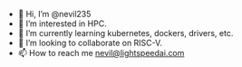 - 👋 Hi, I’m @nevil235
- 👀 I’m interested in HPC.
- 🌱 I’m currently learning kubernetes, dockers, drivers, etc.
- 💞️ I’m looking to collaborate on RISC-V.
- 📫 How to reach me nevil@lightspeedai.com

<!---
nevil235/nevil235 is a ✨ special ✨ repository because its `README.md` (this file) appears on your GitHub profile.
You can click the Preview link to take a look at your changes.
--->
